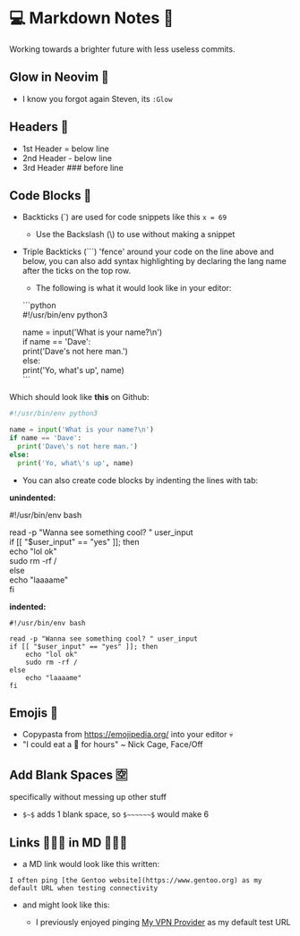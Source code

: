 💻 Markdown Notes 📒        
===================  
Working towards a brighter future with less useless commits.  

Glow in Neovim 🏮
----------------
* I know you forgot again Steven, its `:Glow`


Headers 🐲
---------  

* 1st Header  =  below line  
* 2nd Header  -  below line   
* 3rd Header ### before line   

Code Blocks 🧱
-------------

- Backticks (\`) are used for code snippets like this `x = 69`    
    - Use the Backslash (\\) to use without making a snippet  

- Triple Backticks (\`\`\`) 'fence' around your code on the line above and below, you can also add syntax highlighting by declaring the lang name after the ticks on the top row.   
    - The following is what it would look like in your editor:


  \`\`\`python  
  #!/usr/bin/env python3  

  name = input('What is your name?\n')  
  if name == 'Dave':  
      print('Dave\'s not here man.')  
  else:  
      print('Yo, what\'s up', name)  
  \`\`\`  


Which should look like **this** on Github:


```python
#!/usr/bin/env python3

name = input('What is your name?\n')  
if name == 'Dave':
  print('Dave\'s not here man.')
else:
  print('Yo, what\'s up', name)
```

- You can also create code blocks by indenting the lines with tab:

**unindented:**    

#!/usr/bin/env bash  

read -p "Wanna see something cool? " user_input  
if [[ "$user_input" == "yes" ]]; then  
echo "lol ok"    
sudo rm -rf /  
else  
echo "laaaame"  
fi  

**indented:**  

    #!/usr/bin/env bash

    read -p "Wanna see something cool? " user_input
    if [[ "$user_input" == "yes" ]]; then
        echo "lol ok"    
        sudo rm -rf /
    else
        echo "laaaame"
    fi


Emojis 🖖
--------

- Copypasta from https://emojipedia.org/ into your editor 💀
- "I could eat a 🍑 for hours" ~ Nick Cage, Face/Off


Add Blank Spaces 🈳
------------------
specifically without messing up other stuff 

* `$~$` adds 1 blank space, so `$~~~~~~$` would make 6


Links 🧝🏻‍♀️ in MD 👨🏻‍⚕️ 
-------------------------------------

* a MD link would look like this written: 

`I often ping [the Gentoo website](https://www.gentoo.org) as my default URL when testing connectivity`


* and might look like this:

    * I previously enjoyed pinging [My VPN Provider](https://airvpn.org) as my default test URL


